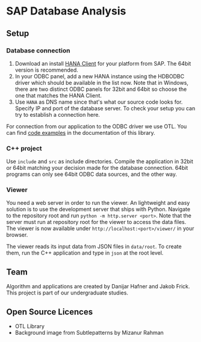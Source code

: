 SAP Database Analysis
=====================

Setup
-----

### Database connection

1. Download an install [HANA
Client](https://hanadeveditionsapicl.hana.ondemand.com/hanadevedition/) for your
platform from SAP. The 64bit version is recommended.
2. In your ODBC panel, add a new HANA instance using the HDBODBC driver which
should be available in the list now. Note that in Windows, there are two
distinct ODBC panels for 32bit and 64bit so choose the one that matches the HANA
Client.
3. Use `HANA` as DNS name since that's what our source code looks for. Specify
IP and port of the database server. To check your setup you can try to establish
a connection here.

For connection from our application to the ODBC driver we use OTL. You can find
[code examples](http://otl.sourceforge.net/otl4_gen_odbc_examples.htm) in the
documentation of this library.

### C++ project

Use `include` and `src` as include directories. Compile the application in 32bit
or 64bit matching your decision made for the database connection. 64bit programs
can only see 64bit ODBC data sources, and the other way.

### Viewer

You need a web server in order to run the viewer. An lightweight and easy
solution is to use the development server that ships with Python. Navigate to
the repository root and run `python -m http.server <port>`. Note that the server
must run at repository root for the viewer to access the data files. The viewer
is now available under `http://localhost:<port>/viewer/` in your browser.

The viewer reads its input data from JSON files in `data/root`. To create them,
run the C++ application and type in `json` at the root level.

Team
----

Algorithm and applications are created by Danijar Hafner and Jakob Frick. This
project is part of our undergraduate studies.

Open Source Licences
--------------------

- OTL Library
- Background image from Subtlepatterns by Mizanur Rahman
